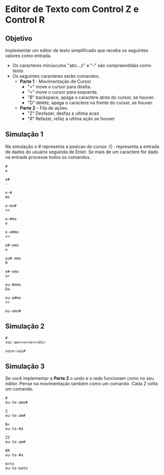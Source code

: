 
# Editor de Texto com Control Z e Control R

## Objetivo

Implementar um editor de texto simplificado que receba os seguintes valores como
entrada.

- Os caracteres minúsculos "abc...z" e "-" são compreendidas como texto.
- Os seguintes caracteres serão comandos.
    - __Parte 1__ - Movimentação de Cursor
        * ">" move o cursor para direita.
        * "<" move o cursor para esquerda.
        * "B" backspace, apaga o caractere atrás do cursor, se houver.
        * "D" delete, apaga o caractere na frente do cursor, se houver.
    - __Parte 2__ - Fila de ações.
        * "Z" Desfazer, desfaz a ultima acao
        * "R" Refazer, refaz a ultima ação se houver

## Simulação 1

Na simulação o # representa a posicao do cursor. O : representa a entrada de
dados do usuário seguinda de Enter. Se mais de um caractere for dado na entrada
processe todos os comandos.

    #
    e

    e#
    -

    e-#
    mo

    e-mo#
    <<

    e-#mo
    e

    e-e#mo
    <<

    e#-emo
    o

    eo#-emo
    B

    e#-emo
    u>

    eu-#emo
    Da

    eu-a#mo
    >>

    eu-amo#

## Simulação 2

    #
    voc-ae<<v<<e>>>Di>
    
    voce-vai#

## Simulação 3

Se você implementar a **Parte 2** o undo e o redo funcionam como no seu editor. 
Pense na movimentação também como um comando. Cada Z volta um comando.

    #
    eu-te-amo#

    Z
    eu-te-am#

    B<
    eu-te-#a

    ZZ
    eu-te-am#

    RR
    eu-te-#a

    m>to
    eu-te-mato


